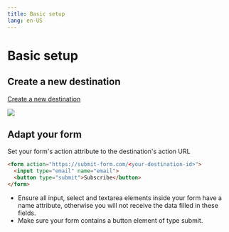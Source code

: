 ```yaml
---
title: Basic setup
lang: en-US
---
```


# Basic setup

## Create a new destination

[Create a new destination](https://formspark.io/new-destination)

![](https://formspark.io/new-destination.png?74ae43bff54ec1244139b3f3eaa8e117)

## Adapt your form

Set your form's action attribute to the destination's action URL

``` html
<form action="https://submit-form.com/<your-destination-id>">
  <input type="email" name="email">
  <button type="submit">Subscribe</button>
</form>
```

* Ensure all input, select and textarea elements inside your form have a name attribute, otherwise you will not receive the data filled in these fields.
* Make sure your form contains a button element of type submit.